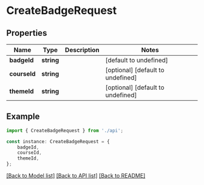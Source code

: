 # CreateBadgeRequest


## Properties

Name | Type | Description | Notes
------------ | ------------- | ------------- | -------------
**badgeId** | **string** |  | [default to undefined]
**courseId** | **string** |  | [optional] [default to undefined]
**themeId** | **string** |  | [optional] [default to undefined]

## Example

```typescript
import { CreateBadgeRequest } from './api';

const instance: CreateBadgeRequest = {
    badgeId,
    courseId,
    themeId,
};
```

[[Back to Model list]](../README.md#documentation-for-models) [[Back to API list]](../README.md#documentation-for-api-endpoints) [[Back to README]](../README.md)
